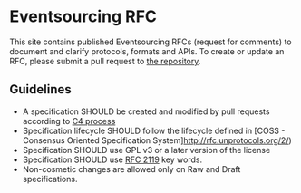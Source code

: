 # Eventsourcing RFC

This site contains published Eventsourcing RFCs (request for comments) to document and clarify protocols, formats and APIs. To create or update an RFC,
please submit a pull request to [the repository](https://github.com/eventsourcing/rfc).

## Guidelines

* A specification SHOULD be created and modified by pull requests according to [C4 process](http://rfc.unprotocols.org/1/)
* Specification lifecycle SHOULD follow the lifecycle defined in [COSS - Consensus Oriented Specification System]http://rfc.unprotocols.org/2/)
* Specification SHOULD use GPL v3 or a later version of the license
* Specification SHOULD use [RFC 2119](http://tools.ietf.org/html/rfc2119) key words.
* Non-cosmetic changes are allowed only on Raw and Draft specifications.
